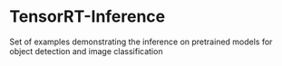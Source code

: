 # TensorRT-Inference
Set of examples demonstrating the inference on pretrained models for object detection and image classification
